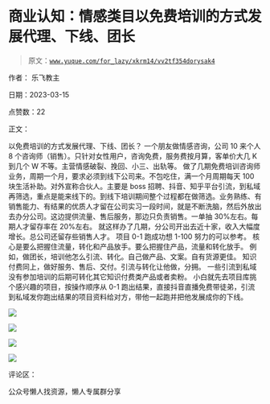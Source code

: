 # 商业认知：情感类目以免费培训的方式发展代理、下线、团长

> 原文：[`www.yuque.com/for_lazy/xkrm14/vv2tf354dorysak4`](https://www.yuque.com/for_lazy/xkrm14/vv2tf354dorysak4)



作者： 乐飞教主



日期：2023-03-15



点赞数：22



正文：



以免费培训的方式发展代理、下线、团长？ 一个朋友做情感咨询，公司 10 来个人 8 个咨询师（销售）。只针对女性用户，咨询免费，服务费按月算，客单价大几 K 到几个 W 不等。主营情感破裂、挽回、小三、出轨等。 做了几期免费培训咨询师业务，周期一个月，要求必须到线下公司来。不包吃住，满一个月周期每天 100 块生活补助。对外宣称合伙人。主要是 boss 招聘、抖音、知乎平台引流，到私域再筛选，重点是能来线下的。到线下培训期间整个过程都在做筛选。业务熟练、有销售能力、有结果的优质人才留在公司实习一段时间，就是不断洗脑，然后外放出去办分公司。这边提供流量、售后服务，那边只负责销售。一单抽 30%左右。每期人才留存率在 20%左右。 就这样办了几期，分公司开出去近十家，收入大幅度增长。总公司还留存些销售人才。 项目 0-1 跑成功想 1-100 努力的可以参考。 核心是要么把握住流量，转化和产品放手。要么把握住产品，流量和转化放手。 例如，做团长，培训他怎么引流、转化。自己做产品、文案。自有货源更佳。 知识付费同上，做好服务、售后、交付。引流与转化让他做，分拥。 一些引流到私域没有参加培训的后期可转化其它知识付费类产品或者卖粉。 小白就先去项目库挑个感兴趣的项目，按操作顺序从 0-1 跑出结果，直接抖音直播免费带徒弟，引流到私域发你跑出结果的项目资料给对方，带他一起跑并把他发展成你的下线。



![](img/220642328e1a0f0b77708b371b49b8e0.png)  

![](img/50b70059d5ea56ae4ffedce9257e2bfe.png)  

![](img/e47412f98170084862e268843b6e10fc.png)  

![](img/bbf2fb3df4832cdaa518bba77ee7a295.png)  

评论区：



公众号懒人找资源，懒人专属群分享

</ne-p></ne-p></ne-p></ne-p>
